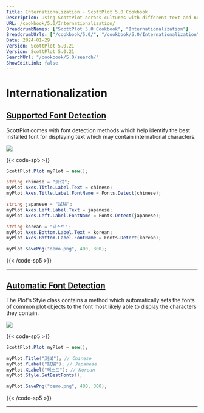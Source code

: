 ```yaml
---
Title: Internationalization - ScottPlot 5.0 Cookbook
Description: Using ScottPlot across cultures with different text and numeric requirements.
URL: /cookbook/5.0/Internationalization/
BreadcrumbNames: ["ScottPlot 5.0 Cookbook", "Internationalization"]
BreadcrumbUrls: ["/cookbook/5.0/", "/cookbook/5.0/Internationalization"]
Date: 2024-01-29
Version: ScottPlot 5.0.21
Version: ScottPlot 5.0.21
SearchUrl: "/cookbook/5.0/search/"
ShowEditLink: false
---
```


# Internationalization


<h2><a href='/cookbook/5.0/Internationalization/FontDetection'>Supported Font Detection</a></h2>

ScottPlot comes with font detection methods which help identify the best installed font for displaying text which may contain international characters.

[![](/cookbook/5.0/images/FontDetection.png?240128210832)](/cookbook/5.0/images/FontDetection.png?240128210832)

{{< code-sp5 >}}

```cs
ScottPlot.Plot myPlot = new();

string chinese = "测试";
myPlot.Axes.Title.Label.Text = chinese;
myPlot.Axes.Title.Label.FontName = Fonts.Detect(chinese);

string japanese = "試験";
myPlot.Axes.Left.Label.Text = japanese;
myPlot.Axes.Left.Label.FontName = Fonts.Detect(japanese);

string korean = "테스트";
myPlot.Axes.Bottom.Label.Text = korean;
myPlot.Axes.Bottom.Label.FontName = Fonts.Detect(korean);

myPlot.SavePng("demo.png", 400, 300);

```

{{< /code-sp5 >}}

<hr class='my-5 invisible'>


<h2><a href='/cookbook/5.0/Internationalization/AutomaticFontDetection'>Automatic Font Detection</a></h2>

The Plot's Style class contains a method which automatically sets the fonts of common plot objects to the font most likely able to display the characters they contain.

[![](/cookbook/5.0/images/AutomaticFontDetection.png?240128210832)](/cookbook/5.0/images/AutomaticFontDetection.png?240128210832)

{{< code-sp5 >}}

```cs
ScottPlot.Plot myPlot = new();

myPlot.Title("测试"); // Chinese
myPlot.YLabel("試験"); // Japanese
myPlot.XLabel("테스트"); // Korean
myPlot.Style.SetBestFonts();

myPlot.SavePng("demo.png", 400, 300);

```

{{< /code-sp5 >}}

<hr class='my-5 invisible'>

